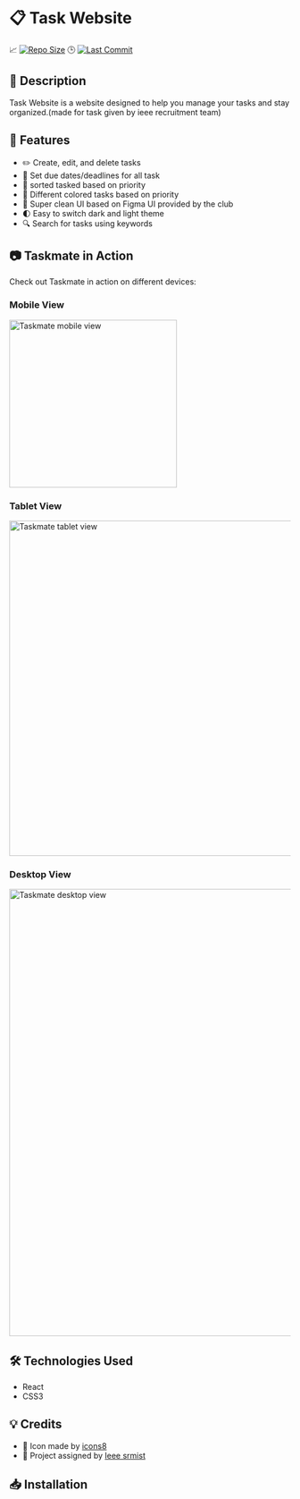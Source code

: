 # 📋 Task Website

📈 [![Repo Size](https://img.shields.io/badge/Repo%20Size-1.2MB-blue?style=flat-square)](https://github.com/pydeep9026/task-website)
🕒 [![Last Commit](https://img.shields.io/github/last-commit/pydeep9026/task-website?style=flat-square)](https://github.com/pydeep9026/task-website/commits/master)

## 📝 Description

Task Website is a website designed to help you manage your tasks and stay organized.(made for task given by ieee recruitment team)

## 🚀 Features

- ✏️ Create, edit, and delete tasks
- 📅 Set due dates/deadlines for all task
- 📂 sorted tasked based on priority
- 🌈 Different colored tasks based on priority
- 🎨 Super clean UI based on Figma UI provided by the club
- 🌓 Easy to switch dark and light theme
- 🔍 Search for tasks using keywords



## 📷 Taskmate in Action

Check out Taskmate in action on different devices:

### Mobile View

<img src="https://user-images.githubusercontent.com/91087103/225314202-5b024d8f-9d15-4a1c-8efb-1739afb47bf4.png" alt="Taskmate mobile view" width="300">

### Tablet View

<img src="https://user-images.githubusercontent.com/91087103/225313450-0150129a-aba2-46d4-a661-8b30848ce83c.png" alt="Taskmate tablet view" width="600">

### Desktop View

<img src="taskmate-desktop.jpg" alt="Taskmate desktop view" width="800">


## 🛠️ Technologies Used
- React
- CSS3


## 💡 Credits

- 🎨 Icon made by [icons8](https://icons8.com/)
- 🙌 Project assigned by [Ieee srmist](https://www.ieeesrmist.in/)

## 📥 Installation



